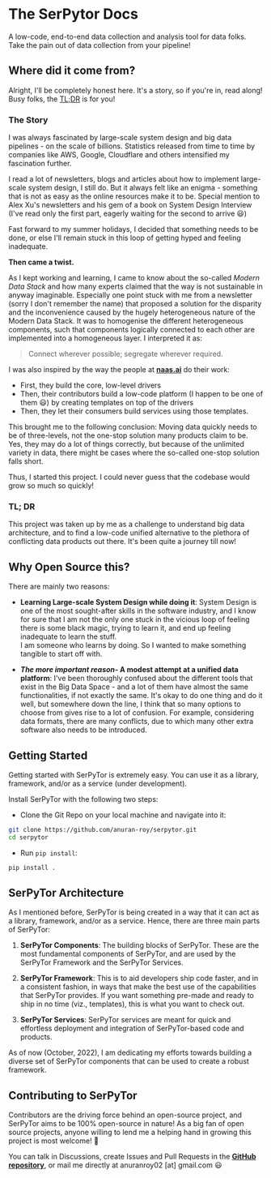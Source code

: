 # The SerPytor Docs
  
A low-code, end-to-end data collection and analysis tool for data folks.   Take the pain out of data collection from your pipeline!  
  
## Where did it come from?
  
Alright, I'll be completely honest here. It's a story, so if you're in, read along! Busy folks, the [TL;DR](#tl-dr) is for you!  
  
### The Story
  
I was always fascinated by large-scale system design and big data pipelines - on the scale of billions. Statistics released from time to time by companies like AWS, Google, Cloudflare and others intensified my fascination further.  
  
I read a lot of newsletters, blogs and articles about how to implement large-scale system design, I still do. But it always felt like an enigma - something that is not as easy as the online resources make it to be. Special mention to Alex Xu's newsletters and his gem of a book on System Design Interview (I've read only the first part, eagerly waiting for the second to arrive 😃)  
  
Fast forward to my summer holidays, I decided that something needs to be done, or else I'll remain stuck in this loop of getting hyped and feeling inadequate. 

**Then came a twist.**  
  
As I kept working and learning, I came to know about the so-called *Modern Data Stack* and how many experts claimed that the way is not sustainable in anyway imaginable. Especially one point stuck with me from a newsletter (sorry I don't remember the name) that proposed a solution for the disparity and the inconvenience caused by the hugely heterogeneous nature of the Modern Data Stack. It was to homogenise the different heterogeneous components, such that components logically connected to each other are implemented into a homogeneous layer. I interpreted it as: 
  
> Connect wherever possible; segregate wherever required. 

I was also inspired by the way the people at [**naas.ai**](https://naas.ai) do their work:

- First, they build the core, low-level drivers
- Then, their contributors build a low-code platform (I happen to be one of them 😃) by creating templates on top of the drivers
- Then, they let their consumers build services using those templates.

This brought me to the following conclusion: Moving data quickly needs to be of three-levels, not the one-stop solution many products claim to be. Yes, they may do a lot of things correctly, but because of the unlimited variety in data, there might be cases where the so-called one-stop solution falls short. 

Thus, I started this project. I could never guess that the codebase would grow so much so quickly!  
  
### TL; DR

This project was taken up by me as a challenge to understand big data architecture, and to find a low-code unified alternative to the plethora of conflicting data products out there. It's been quite a journey till now!  
  
## Why Open Source this?

There are mainly two reasons:

- **Learning Large-scale System Design while doing it**: System Design is one of the most sought-after skills in the software industry, and I know for sure that I am not the only one stuck in the vicious loop of feeling there is some black magic, trying to learn it, and end up feeling inadequate to learn the stuff.  
I am someone who learns by doing. So I wanted to make something tangible to start off with.  
  
- ***The more important reason-* A modest attempt at a unified data platform**: I've been thoroughly confused about the different tools that exist in the Big Data Space - and a lot of them have almost the same functionalities, if not exactly the same. It's okay to do one thing and do it well, but somewhere down the line, I think that so many options to choose from gives rise to a lot of confusion. For example, considering data formats, there are many conflicts, due to which many other extra software also needs to be introduced.  

## Getting Started

Getting started with SerPyTor is extremely easy. You can use it as a library, framework, and/or as a service (under development).

Install SerPyTor with the following two steps:

- Clone the Git Repo on your local machine and navigate into it:
```sh
git clone https://github.com/anuran-roy/serpytor.git
cd serpytor
```

- Run `pip install`:
```sh
pip install .
```

## SerPyTor Architecture

As I mentioned before, SerPyTor is being created in a way that it can act as a library, framework, and/or as a service. Hence, there are three main parts of SerPyTor:

1. **SerPyTor Components**: The building blocks of SerPyTor. These are the most fundamental components of SerPyTor, and are used by the SerPyTor Framework and the SerPyTor Services.  

2. **SerPyTor Framework**: This is to aid developers ship code faster, and in a consistent fashion, in ways that make the best use of the capabilities that SerPyTor provides. If you want something pre-made and ready to ship in no time (viz., templates), this is what you want to check out. 

3. **SerPyTor Services**: SerPyTor services are meant for quick and effortless deployment and integration of SerPyTor-based code and products.
  

As of now (October, 2022), I am dedicating my efforts towards building a diverse set of SerPyTor components that can be used to create a robust framework.

## Contributing to SerPyTor

Contributors are the driving force behind an open-source project, and SerPyTor aims to be 100% open-source in nature! As a big fan of open source projects, anyone willing to lend me a helping hand in growing this project is most welcome! 🤩

You can talk in Discussions, create Issues and Pull Requests in the [**GitHub repository**](https://github.com/anuran-roy/serpytor), or mail me directly at anuranroy02 [at] gmail.com 😃
